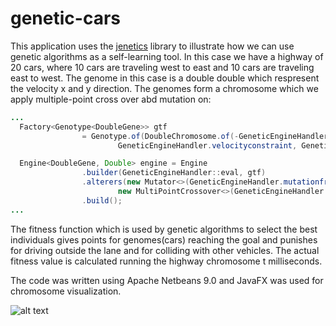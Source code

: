 # genetic-cars 

This application uses the [jenetics](http://jenetics.io) library to illustrate how we can use genetic algorithms as a self-learning tool. In this case we have a highway of 20 cars, where 10 cars are traveling west to east and 10 cars are traveling east to west. The genome in this case is a double double which respresent the velocity x and y direction. The genomes form a chromosome which we apply multiple-point cross over abd mutation on:

```java
...
  Factory<Genotype<DoubleGene>> gtf
                = Genotype.of(DoubleChromosome.of(-GeneticEngineHandler.velocityconstraint, 
                        GeneticEngineHandler.velocityconstraint, GeneticEngineHandler.chromosomelength));

  Engine<DoubleGene, Double> engine = Engine
                .builder(GeneticEngineHandler::eval, gtf)
                .alterers(new Mutator<>(GeneticEngineHandler.mutationfreq),
                        new MultiPointCrossover<>(GeneticEngineHandler.crossoverporob)) // two-point crossover
                .build();
...                
```

The fitness function which is used by genetic algorithms to select the best individuals gives points for genomes(cars) reaching the goal and punishes for driving outside the lane and for colliding with other vehicles. The actual fitness value is calculated running the highway chromosome t milliseconds.

The code was written using Apache Netbeans 9.0 and JavaFX was used for chromosome visualization.

![alt text](https://github.com/PeterWinzell/genetic-cars/tree/master/src/images "Highway 1")
